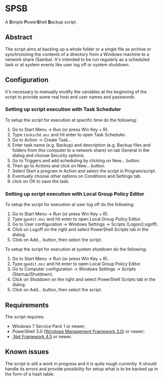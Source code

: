 # SPSB

A **S**imple **P**ower**S**hell **B**ackup script.

## Abstract

The script aims at backing up a whole folder or a single file as archive or
synchronizing the contents of a directory from a Windows machine to a network
share (Samba). It's intended to be run regularly as a scheduled task or at
system events like user log off or system shutdown.

## Configuration

It's necessary to manually modify the variables at the beginning of the script
to provide some real host and user names and passwords.

### Setting up script execution with Task Scheduler

To setup the script for execution at specific time do the following:

1. Go to Start Menu -> Run (or press Win Key + R).
2. Type `taskschd.msc` and hit enter to open Task Scheduler.
3. Go to Action -> Create Task...
4. Enter task name (e.g. Backup) and description (e.g. Backup files and folders
   from this computer to a network share) on tab General in the dialog and
   choose Security options.
5. Go to Triggers and add scheduling by clicking on New... button.
6. Then go to Actions and click on New... button.
7. Select Start a program in Action and select the script in Program/script.
8. Eventually choose other options on Conditions and Settings tab.
9. click on OK to save the task.

### Setting up script execution with Local Group Policy Editor

To setup the script for execution at user log off do the following:

1. Go to Start Menu -> Run (or press Win Key + R).
2. Type `gpedit.msc` and hit enter to open Local Group Policy Editor.
3. Go to User configuration -> Windows Settings -> Scripts (Logon/Logoff).
4. Click on Logoff on the right and select PowerShell Scripts tab in the dialog.
5. Click on Add... button, then select the script.

To setup the script for execution at system shutdown do the following:

1. Go to Start Menu -> Run (or press Win Key + R).
2. Type `gpedit.msc` and hit enter to open Local Group Policy Editor.
3. Go to Computer configuration -> Windows Settings -> Scripts (Startup/Shutdown).
4. Click on Shutdown on the right and select PowerShell Scripts tab in the dialog.
5. Click on Add... button, then select the script.

## Requirements

The script requires:

* Windows 7 Service Pack 1 or newer;
* PowerShell 3.0 ([Windows Management Framework 3.0](https://www.microsoft.com/en-us/download/details.aspx?id=34595)) or newer;
* [.Net Framework 4.5](https://www.microsoft.com/en-us/download/details.aspx?id=30653) or newer.

## Known issues

The script is still a work in progress and it is quite rough currently. It
should handle its errors and provide possibility for setup what is to be backed
up in the form of a hash table.
